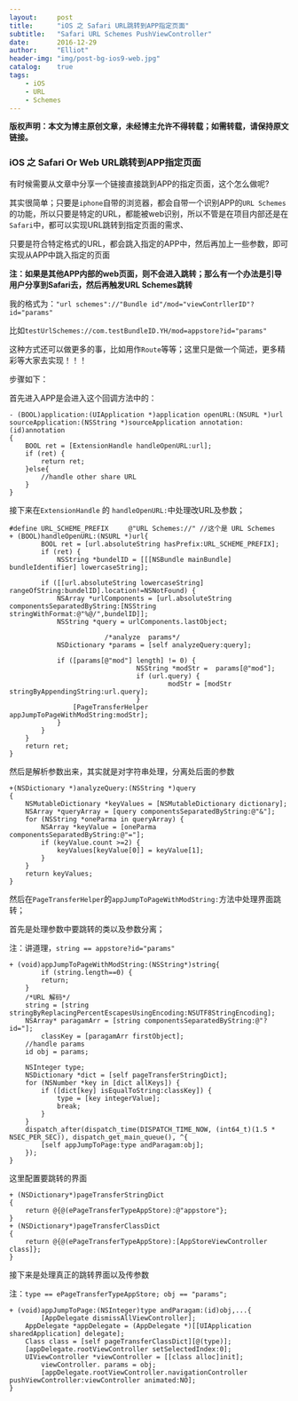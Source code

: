 ```yaml
---
layout:     post
title:      "iOS 之 Safari URL跳转到APP指定页面"
subtitle:   "Safari URL Schemes PushViewController"
date:       2016-12-29
author:     "Elliot"
header-img: "img/post-bg-ios9-web.jpg"
catalog:    true
tags:
    - iOS
    - URL
    - Schemes
---
```


**版权声明：本文为博主原创文章，未经博主允许不得转载；如需转载，请保持原文链接。**

### iOS 之 Safari Or Web URL跳转到APP指定页面

有时候需要从文章中分享一个链接直接跳到APP的指定页面，这个怎么做呢?

其实很简单；只要是`iphone`自带的浏览器，都会自带一个识别APP的`URL Schemes`的功能，所以只要是特定的URL，都能被web识别，所以不管是在项目内部还是在`Safari`中，都可以实现URL跳转到指定页面的需求、

只要是符合特定格式的URL，都会跳入指定的APP中，然后再加上一些参数，即可实现从APP中跳入指定的页面

**注：如果是其他APP内部的web页面，则不会进入跳转；那么有一个办法是引导用户分享到Safari去，然后再触发URL Schemes跳转**

我的格式为：`"url schemes"://"Bundle id"/mod="viewContrllerID"?id="params"`

比如`testUrlSchemes://com.testBundleID.YH/mod=appstore?id="params"`

这种方式还可以做更多的事，比如用作`Route`等等；这里只是做一个简述，更多精彩等大家去实现！！！

步骤如下：

首先进入APP是会进入这个回调方法中的：

```objective_c
- (BOOL)application:(UIApplication *)application openURL:(NSURL *)url sourceApplication:(NSString *)sourceApplication annotation:(id)annotation
{
	BOOL ret = [ExtensionHandle handleOpenURL:url];
    if (ret) {
        return ret;
    }else{
    	//handle other share URL
    }
}
```

接下来在`ExtensionHandle` 的 `handleOpenURL:`中处理改URL及参数；

```objective_c
#define URL_SCHEME_PREFIX     @"URL Schemes://" //这个是 URL Schemes
+ (BOOL)handleOpenURL:(NSURL *)url{
		BOOL ret = [url.absoluteString hasPrefix:URL_SCHEME_PREFIX];
		if (ret) {
    		NSString *bundelID = [[[NSBundle mainBundle] bundleIdentifier] lowercaseString];

        if ([[url.absoluteString lowercaseString] rangeOfString:bundelID].location!=NSNotFound) {
            NSArray *urlComponents = [url.absoluteString componentsSeparatedByString:[NSString stringWithFormat:@"%@/",bundelID]];
            NSString *query = urlComponents.lastObject;

						/*analyze  params*/
            NSDictionary *params = [self analyzeQuery:query];

            if ([params[@"mod"] length] != 0) {
								NSString *modStr =  params[@"mod"];
								if (url.query) {
										modStr = [modStr stringByAppendingString:url.query];
								}
              	[PageTransferHelper appJumpToPageWithModString:modStr];
          	}
        }
    }
    return ret;
}
```

然后是解析参数出来，其实就是对字符串处理，分离处后面的参数

```objective_c
+(NSDictionary *)analyzeQuery:(NSString *)query
{
    NSMutableDictionary *keyValues = [NSMutableDictionary dictionary];
    NSArray *queryArray = [query componentsSeparatedByString:@"&"];
    for (NSString *oneParma in queryArray) {
        NSArray *keyValue = [oneParma componentsSeparatedByString:@"="];
        if (keyValue.count >=2) {
            keyValues[keyValue[0]] = keyValue[1];
        }
    }
    return keyValues;
}
```

然后在`PageTransferHelper`的`appJumpToPageWithModString:`方法中处理界面跳转；

首先是处理参数中要跳转的类以及参数分离；

注：讲道理，`string == appstore?id="params"`

```objective_c
+ (void)appJumpToPageWithModString:(NSString*)string{
		if (string.length==0) {
        return;
    }
    /*URL 解码*/
    string = [string stringByReplacingPercentEscapesUsingEncoding:NSUTF8StringEncoding];
    NSArray* paragamArr = [string componentsSeparatedByString:@"?id="];
		classKey = [paragamArr firstObject];
    //handle params
    id obj = params;

    NSInteger type;
    NSDictionary *dict = [self pageTransferStringDict];
    for (NSNumber *key in [dict allKeys]) {
        if ([dict[key] isEqualToString:classKey]) {
            type = [key integerValue];
            break;
        }
    }
   	dispatch_after(dispatch_time(DISPATCH_TIME_NOW, (int64_t)(1.5 * NSEC_PER_SEC)), dispatch_get_main_queue(), ^{
        [self appJumpToPage:type andParagam:obj];
    });
}
```

这里配置要跳转的界面

```objective_c
+ (NSDictionary*)pageTransferStringDict
{
    return @{@(ePageTransferTypeAppStore):@"appstore"};
}
+ (NSDictionary*)pageTransferClassDict
{
    return @{@(ePageTransferTypeAppStore):[AppStoreViewController class]};
}

```

接下来是处理真正的跳转界面以及传参数

注：`type == ePageTransferTypeAppStore;
		 obj == "params";`

```objective_c
+ (void)appJumpToPage:(NSInteger)type andParagam:(id)obj,...{
		[AppDelegate dismissAllViewController];
    AppDelegate *appDelegate = (AppDelegate *)[[UIApplication sharedApplication] delegate];
    Class class = [self pageTransferClassDict][@(type)];
    [appDelegate.rootViewController setSelectedIndex:0];
    UIViewController *viewController = [[class alloc]init];
		viewController. params = obj;
		[appDelegate.rootViewController.navigationController pushViewController:viewController animated:NO];
}

```
